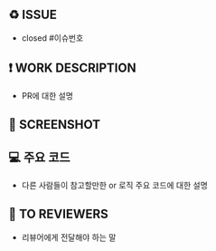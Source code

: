 <!----제목은 [type/#IssueNumber] 작업 내용 -->
<!----ex) [setting/#1] 디자인 시스템 폰트 정의 -->

## **♻️ ISSUE**

- closed #이슈번호

## **❗ WORK DESCRIPTION**

- PR에 대한 설명

## **📸 SCREENSHOT**

<!---- <video src="" width="300" /> -->
<!---- <img src="" width="300" /> -->
<!----Before | After
  :--: | :--:
  <img src="" width="300" /> | <img src="" width="300" >-->

## **💻 주요 코드**

- 다른 사람들이 참고할만한 or 로직 주요 코드에 대한 설명

## **📢 TO REVIEWERS**

- 리뷰어에게 전달해야 하는 말